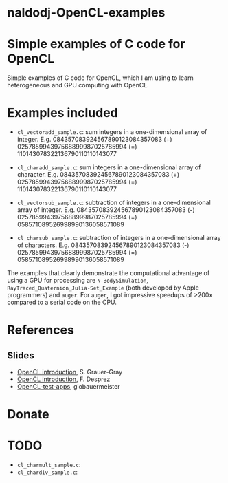 # naldodj-OpenCL-examples

Simple examples of C code for OpenCL
===============================

Simple examples of C code for OpenCL, which I am using to learn heterogeneous and GPU computing with OpenCL. 

# Examples included

- `cl_vectoradd_sample.c`: sum integers in a one-dimensional array of integer. E.g. 084357083924567890123084357083 (+) 025785994397568899987025785994 (=) 110143078322136790110110143077
- `cl_charadd_sample.c`: sum integers in a one-dimensional array of character. E.g. 084357083924567890123084357083 (+) 025785994397568899987025785994 (=) 110143078322136790110110143077

- `cl_vectorsub_sample.c`: subtraction of integers in a one-dimensional array of integer. E.g. 084357083924567890123084357083 (-) 025785994397568899987025785994 (=) 058571089526998990136058571089
- `cl_charsub_sample.c`: subtraction of integers in a one-dimensional array of characters. E.g. 084357083924567890123084357083 (-) 025785994397568899987025785994 (=) 058571089526998990136058571089

The examples that clearly demonstrate the computational advantage of using a GPU for processing are `N-BodySimulation`, `RayTraced_Quaternion_Julia-Set_Example` (both developed by Apple programmers) and `auger`. For `auger`, I got impressive speedups of >200x compared to a serial code on the CPU.

# References

## Slides

- [OpenCL introduction](https://www.eecis.udel.edu/~cavazos/cisc879/Lecture-06.pdf), S. Grauer-Gray
- [OpenCL introduction](http://smai.emath.fr/cemracs/cemracs16/images/FDesprez.pdf), F. Desprez
- [OpenCL-test-apps](https://github.com/giobauermeister/OpenCL-test-apps), giobauermeister

# Donate


# TODO

- `cl_charmult_sample.c`:  
- `cl_chardiv_sample.c`: 
